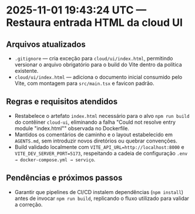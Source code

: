 <!-- CHANGELOG/20251101194324.md -->
# 2025-11-01 19:43:24 UTC — Restaura entrada HTML da cloud UI

## Arquivos atualizados
- `.gitignore` — cria exceção para `cloud/ui/index.html`, permitindo versionar o arquivo obrigatório para o build do Vite dentro da política existente.
- `cloud/ui/index.html` — adiciona o documento inicial consumido pelo Vite, com montagem para `src/main.tsx` e favicon padrão.

## Regras e requisitos atendidos
- Restabelece o artefato `index.html` necessário para o alvo `npm run build` do contêiner `cloud-ui`, eliminando a falha "Could not resolve entry module \"index.html\"" observada no Dockerfile.
- Mantidos os comentários de caminho e o layout estabelecido em `AGENTS.md`, sem introduzir novos diretórios ou quebrar convenções.
- Build validado localmente com `VITE_API_URL=http://localhost:8000` e `VITE_DEV_SERVER_PORT=5173`, respeitando a cadeia de configuração `.env → docker-compose.yml → serviço`.

## Pendências e próximos passos
- Garantir que pipelines de CI/CD instalem dependências (`npm install`) antes de invocar `npm run build`, replicando o fluxo utilizado para validar a correção.
